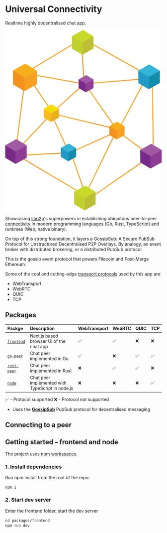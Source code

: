 # Universal Connectivity

Realtime highly decentralised chat app.

![libp2p topology](libp2p-hero.svg)

Showcasing [libp2p](https://libp2p.io/)'s superpowers in establishing ubiquitous peer-to-peer [connectivity](https://connectivity.libp2p.io/) in modern programming languages (Go, Rust, TypeScript) and runtimes (Web, native binary).

On top of this strong foundation, it layers a GossipSub: A Secure PubSub Protocol for Unstructured Decentralised P2P Overlays. By analogy, an event broker with distributed brokering, or a distributed PubSub protocol.

This is the gossip event protocol that powers Filecoin and Post-Merge Ethereum.

Some of the cool and cutting-edge [transport protocols](https://connectivity.libp2p.io/) used by this app are:

- WebTransport
- WebRTC
- QUIC
- TCP

## Packages

| Packge                             | Description                                      | WebTransport | WebRTC | QUIC | TCP |
| :--------------------------------- | :----------------------------------------------- | ------------ | ------ | ---- | --- |
| [`frontend`](./packages/frontend/) | Next.js based browser UI of the chat app         | ✅           | ✅     | ❌   | ❌  |
| [`go-peer`](./go-peer/)            | Chat peer implemented in Go                      | ✅           | ❌     | ✅   | ✅  |
| [`rust-peer`](./rust-peer/)        | Chat peer implemented in Rust                    | ❌           | ✅     | ✅   | ❌  |
| [`node`](./packages/node/)         | Chat peer implemented with TypeScript in node.js | ❌           | ❌     | ❌   | ✅  |

✅ - Protocol supported
❌ - Protocol not supported

- Uses the [**GossipSub**](https://docs.libp2p.io/concepts/pubsub/overview/) PubSub protocol for decentralised messaging

## Connecting to a peer



## Getting started – frontend and node

The project uses [npm workspaces](https://docs.npmjs.com/cli/v7/using-npm/workspaces).


### 1. Install dependencies

Run npm install from the root of the repo:

```
npm i
```

### 2. Start dev server

Enter the frontend folder, start the dev server

```
cd packages/frontend
npm run dev
```
